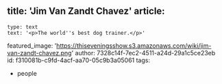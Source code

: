 title: 'Jim Van Zandt Chavez'
article:
  -
    type: text
    text: '<p>The world''s best dog trainer.</p>'
featured_image: 'https://thiseveningsshow.s3.amazonaws.com/wiki/jim-van-zandt-chavez.png'
author: 7328c14f-7ec2-4511-a24d-29a1c5ce23eb
id: f310081b-c9fd-4acf-aa70-05c9b3a05061
tags:
  - people
